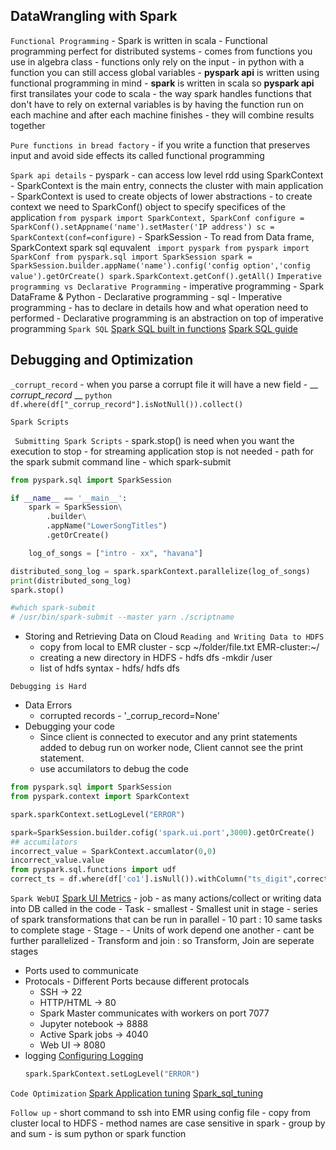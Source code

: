 DataWrangling with Spark
------------------------
`Functional Programming`
	- Spark is written in scala 
	- Functional programming perfect for distributed systems 
	- comes from functions you use in algebra class 
	- functions only rely on the input 
	- in python with  a function you can still access global variables 
	- __pyspark api__ is written using functional programming in mind 
	- __spark__ is written in scala so __pyspark api__ first transilates your code to scala 
	- the way spark handles functions that don't have to rely on external variables is by having the function run on each machine and after each machine finishes 
	- they will combine results together 

`Pure functions in bread factory`
	- if you write a function that preserves input and avoid side effects its called functional programming



`Spark api details`
	- pyspark - can access low level rdd using SparkContext 
	- SparkContext is the main entry, connects the cluster with main application 
	- SparkContext is used to create objects of lower abstractions 
	- to create context we need to SparkConf() object to specify specifices of the application
	```
	from pyspark import SparkContext, SparkConf
	configure = SparkConf().setAppname('name').setMaster('IP address')
	sc = SparkContext(conf=configure)
	```
	- SparkSession - To read from Data frame, SparkContext spark sql equvalent 
	``` 
	import pyspark
	from pyspark import SparkConf
	from pyspark.sql import SparkSession
	spark = SparkSession.builder.appName('name').config('config option','config value').getOrCreate()
	spark.SparkContext.getConf().getAll()
	```
`Imperative programming vs Declarative Programming`
	- imperative programming - Spark DataFrame & Python
	- Declarative programming - sql 
	- Imperative programming - has to declare in details how and what operation need to performed
	- Declarative programming is an abstraction on top of imperative programming
` Spark SQL `
[Spark SQL built in functions](https://spark.apache.org/docs/latest/api/sql/index.html)
[Spark SQL guide](https://spark.apache.org/docs/latest/sql-getting-started.html)

Debugging and Optimization
--------------------------
` _corrupt_record `
	- when you parse a corrupt file it will have a new field - __ _corrupt_record_ __
	``` python
	df.where(df["_corrup_record"].isNotNull()).collect()
	```


` Spark Scripts `

` Submitting Spark Scripts`
	- spark.stop() is need when you want the execution to stop
	- for streaming application stop is not needed 
	- path for the spark submit command line - which spark-submit

``` python 
from pyspark.sql import SparkSession

if __name__ == '__main__':
	spark = SparkSession\
		.builder\
		.appName("LowerSongTitles")
		.getOrCreate()

	log_of_songs = ["intro - xx", "havana"]

distributed_song_log = spark.sparkContext.parallelize(log_of_songs)
print(distributed_song_log)
spark.stop()
```

```python
#which spark-submit
# /usr/bin/spark-submit --master yarn ./scriptname
```
* Storing and Retrieving Data on Cloud
`Reading and Writing Data to HDFS`
	- copy from local to EMR cluster - scp ~/folder/file.txt EMR-cluster:~/
	- creating a new directory in HDFS - hdfs dfs -mkdir /user
	- list of hdfs syntax - hdfs/ hdfs dfs

`Debugging is Hard`

* Data Errors 
	- corrupted records - '_corrup_record=None'
* Debugging your code 
	- Since client is connected to executor and any print statements added to debug run on worker node, Client cannot see the print statement. 
	- use accumilators to debug the code 
``` python
from pyspark.sql import SparkSession
from pyspark.context import SparkContext 

spark.sparkContext.setLogLevel("ERROR")

spark=SparkSession.builder.cofig('spark.ui.port',3000).getOrCreate()
## accumilators 
incorrect_value = SparkContext.accumlator(0,0)
incorrect_value.value 
from pyspark.sql.functions import udf 
correct_ts = df.where(df['co1'].isNull()).withColumn("ts_digit",correct_ts(logs3.ts))
```

`Spark WebUI`
[Spark UI Metrics](https://spark.apache.org/docs/latest/monitoring.html)
	- job - as many actions/collect or writing data into DB  called in the code 
	- Task - smallest 
		- Smallest unit in stage 
		- series of spark transformations that can be run in parallel 
		- 10 part : 10 same tasks to complete stage
	- Stage - 
		- Units of work depend one another 
		- cant be further parallelized 
		- Transform and join : so Transform, Join are seperate stages
* Ports used to communicate
* Protocals - Different Ports because different protocals 
	- SSH -> 22 
	- HTTP/HTML -> 80
	- Spark Master communicates with workers on port 7077
	- Jupyter notebook -> 8888
	- Active Spark jobs -> 4040
	- Web UI -> 8080
* logging 
[Configuring Logging](https://spark.apache.org/docs/latest/configuration.html)
	``` python
	spark.SparkContext.setLogLevel("ERROR")
	```

`Code Optimization`
[Spark Application tuning](https://spark.apache.org/docs/latest/tuning.html)
[Spark_sql_tuning](https://spark.apache.org/docs/latest/sql-performance-tuning.html)

`Follow up`
	- short command to ssh into EMR using config file
	- copy from cluster local to HDFS
	- method names are case sensitive in spark 
	- group by and sum - is sum python or spark function

